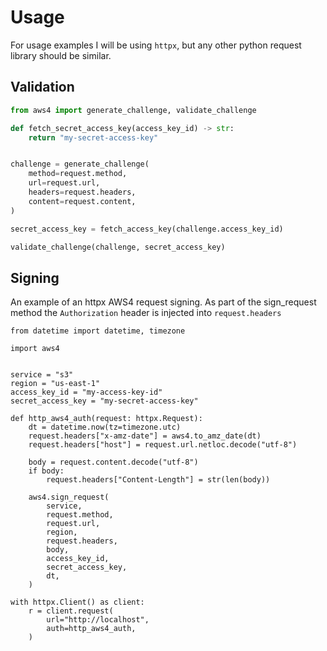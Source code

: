 # Usage

For usage examples I will be using `httpx`, but any other python request
library should be similar.

## Validation

```python
from aws4 import generate_challenge, validate_challenge

def fetch_secret_access_key(access_key_id) -> str:
    return "my-secret-access-key"


challenge = generate_challenge(
    method=request.method,
    url=request.url,
    headers=request.headers,
    content=request.content,
)

secret_access_key = fetch_access_key(challenge.access_key_id)

validate_challenge(challenge, secret_access_key)
```

## Signing

An example of an httpx AWS4 request signing. As part of the sign_request method
the `Authorization` header is injected into `request.headers`

```
from datetime import datetime, timezone

import aws4


service = "s3"
region = "us-east-1"
access_key_id = "my-access-key-id"
secret_access_key = "my-secret-access-key"

def http_aws4_auth(request: httpx.Request):
    dt = datetime.now(tz=timezone.utc)
    request.headers["x-amz-date"] = aws4.to_amz_date(dt)
    request.headers["host"] = request.url.netloc.decode("utf-8")

    body = request.content.decode("utf-8")
    if body:
        request.headers["Content-Length"] = str(len(body))

    aws4.sign_request(
        service,
        request.method,
        request.url,
        region,
        request.headers,
        body,
        access_key_id,
        secret_access_key,
        dt,
    )

with httpx.Client() as client:
    r = client.request(
        url="http://localhost",
        auth=http_aws4_auth,
    )
```
